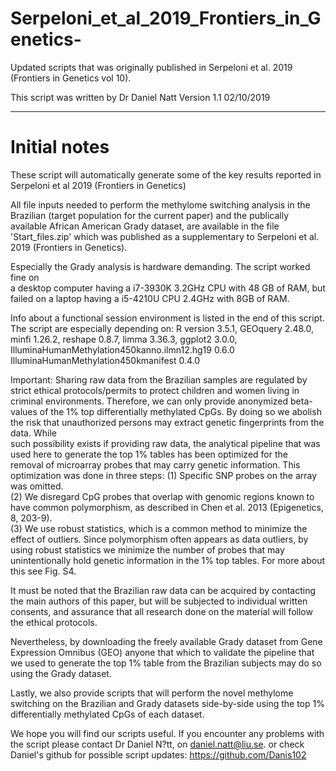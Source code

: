 # Serpeloni_et_al_2019_Frontiers_in_Genetics-
Updated scripts that was originally published in Serpeloni et al. 2019 (Frontiers in Genetics vol 10).

This script was written by Dr Daniel Natt
Version 1.1 02/10/2019

--------------------------------------------------------------------------------
#          Initial notes

 These script will automatically generate some of the key results reported
 in Serpeloni et al 2019 (Frontiers in Genetics)

 All file inputs needed to perform the methylome switching analysis in the 
 Brazilian (target population for the current paper) and the publically 
 available African American Grady dataset, are available in the file 
 'Start_files.zip' which was published as a supplementary to 
 Serpeloni et al. 2019 (Frontiers in Genetics).

 Especially the Grady analysis is hardware demanding. The script worked fine on   
 a desktop computer having a i7-3930K 3.2GHz CPU with 48 GB of RAM, but failed on 
 a laptop having a i5-4210U CPU 2.4GHz with 8GB of RAM.

 Info about a functional session environment is listed in the end of this script. 
 The script are especially depending on:
 R version 3.5.1, GEOquery 2.48.0, minfi 1.26.2, reshape 0.8.7, limma 3.36.3,
 ggplot2 3.0.0, IlluminaHumanMethylation450kanno.ilmn12.hg19 0.6.0      
 IlluminaHumanMethylation450kmanifest 0.4.0

 Important: Sharing raw data from the Brazilian samples are regulated by 
 strict ethical protocols/permits to protect children and women living in criminal 
 environments. Therefore, we can only provide anonymized beta-values of the 
 1% top differentially methylated CpGs. By doing so we abolish the risk that 
 unauthorized persons may extract genetic fingerprints from the data. While   
 such possibility exists if providing raw data, the analytical pipeline that 
 was used here to generate the top 1% tables has been optimized for the     
 removal of microarray probes that may carry genetic information. This optimization
 was done in three steps:
		(1) Specific SNP probes on the array was omitted. 	
		(2)	We disregard CpG probes that overlap with genomic regions known to have
			  common polymorphism, as described in Chen et al. 2013 (Epigenetics, 8, 203-9).  	
		(3) We use robust statistics, which is a common method to minimize the effect of 
			  outliers. Since polymorphism often appears as data outliers, by using
			  robust statistics we minimize the number of probes that may unintentionally
			  hold genetic information in the 1% top tables. For more about this see Fig. S4.

 It must be noted that the Brazilian raw data can be acquired by contacting the main
 authors of this paper, but will be subjected to individual written consents, and 
 assurance that all research done on the material will follow the ethical protocols.  

 Nevertheless, by downloading the freely available Grady dataset from Gene Expression 
 Omnibus (GEO) anyone that which to validate the pipeline that we used to generate the 
 top 1% table from the Brazilian subjects may do so using the Grady dataset.  

 Lastly, we also provide scripts that will perform the novel methylome switching 
 on the Brazilian and Grady datasets side-by-side using the top 1% differentially 
 methylated CpGs of each dataset.

 We hope you will find our scripts useful. If you encounter any problems with the script
 please contact Dr Daniel N?tt, on daniel.natt@liu.se.
or check Daniel's github for possible script updates: https://github.com/Danis102


